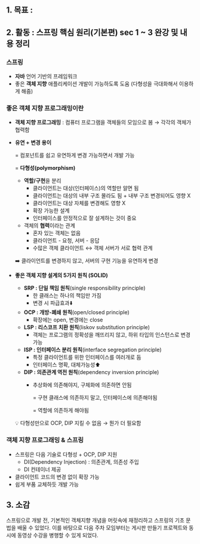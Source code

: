## 1. 목표 : 
## 2. 활동 : 스프링 핵심 원리(기본편) sec 1 ~ 3 완강 및 내용 정리

### **스프링**

- **자바** 언어 기반의 프레임워크
- 좋은 **객체 지향** 애플리케이션 개발이 가능하도록 도움 (다형성을 극대화해서 이용하게 해줌)

### **좋은 객체 지향 프로그래밍이란**

- **객체 지향 프로그래밍** : 컴퓨터 프로그램을 객체들의 모임으로 봄 → 각각의 객체가 협력함
- **유연 + 변경 용이**
    
    = 컴포넌트를 쉽고 유연하게 변경 가능하면서 개발 가능
    
    = **다형성(polymorphism)**
    
    - **역할/구현**을 분리
        - 클라이언트는 대상(인터페이스)의 역할만 알면 됨
        - 클라이언트는 대상의 내부 구조 몰라도 됨 + 내부 구조 변경되어도 영향 X
        - 클라이언트는 대상 자체를 변경해도 영향 X
        - 확장 가능한 설계
        - 인터페이스를 안정적으로 잘 설계하는 것이 중요
    - 객체의 **협력**이라는 관계
        - 혼자 있는 객체는 없음
        - 클라이언트 - 요청, 서버 - 응답
        - 수많은 객체 클라이언트 ↔ 객체 서버가 서로 협력 관계
    
    ➡️ 클라이언트를 변경하지 않고, 서버의 구현 기능을 유연하게 변경
    
- **좋은 객체 지향 설계의 5가지 원칙 (SOLID)**
    - **SRP : 단일 책임 원칙**(single responsibility principle)
        - 한 클래스는 하나의 책임만 가짐
        - 변경 시 파급효과⬇️
    - **OCP : 개방-폐쇄 원칙**(open/closed principle)
        - 확장에는 open, 변경에는 close
    - **LSP : 리스코프 치환 원칙**(liskov substitution principle)
        - 객체는 프로그램의 정확성을 깨뜨리지 않고, 하위 타입의 인스턴스로 변경 가능
    - **ISP : 인터페이스 분리 원칙**(interface segregation principle)
        - 특정 클라이언트를 위한 인터페이스를 여러개로 둠
        - 인터페이스 명확, 대체가능성⬆️
    - **DIP : 의존관계 역전 원칙**(dependency inversion principle)
        - 추상화에 의존해야지, 구체화에 의존하면 안됨
            
            = 구현 클래스에 의존하지 말고, 인터페이스에 의존해야됨
            
            = 역할에 의존하게 해야됨 
            
    💡 다형성만으로 OCP, DIP 지킬 수 없음 → 뭔가 더 필요함

### **객체 지향 프로그래밍 & 스프링**

- 스프링은 다음 기술로 다형성 + OCP, DIP 지원
    - DI(Dependency Injection) : 의존관계, 의존성 주입
    - DI 컨테이너 제공
- 클라이언트 코드의 변경 없이 확장 가능
- 쉽게 부품 교체하듯 개발 가능

    






## 3. 소감 
  스프링으로 개발 전, 기본적인 객체지향 개념을 머릿속에 재정리하고 스프링의 기초 문법을 배울 수 있었다. 이를 바탕으로 다음 주차 모임부터는 게시판 만들기 프로젝트와 동시에 동영상 수강을 병행할 수 있게 되었다.
 
